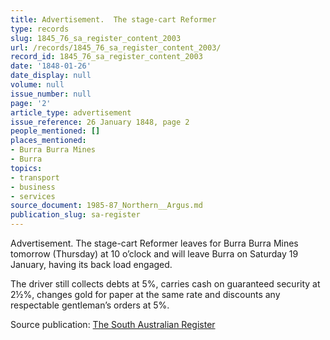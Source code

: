 ```yaml
---
title: Advertisement.  The stage-cart Reformer
type: records
slug: 1845_76_sa_register_content_2003
url: /records/1845_76_sa_register_content_2003/
record_id: 1845_76_sa_register_content_2003
date: '1848-01-26'
date_display: null
volume: null
issue_number: null
page: '2'
article_type: advertisement
issue_reference: 26 January 1848, page 2
people_mentioned: []
places_mentioned:
- Burra Burra Mines
- Burra
topics:
- transport
- business
- services
source_document: 1985-87_Northern__Argus.md
publication_slug: sa-register
---
```


Advertisement.  The stage-cart Reformer leaves for Burra Burra Mines tomorrow (Thursday) at 10 o’clock and will leave Burra on Saturday 19 January, having its back load engaged.

The driver still collects debts at 5%, carries cash on guaranteed security at 2½%, changes gold for paper at the same rate and discounts any respectable gentleman’s orders at 5%.

Source publication: [The South Australian Register](/publications/sa-register/)
